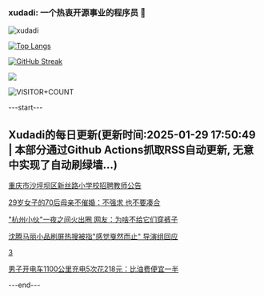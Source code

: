 ### xudadi: 一个热衷开源事业的程序员 👋

![xudadi](https://github-readme-stats-git-masterorgs-github-readme-stats-team.vercel.app/api?username=xudadi)

[![Top Langs](https://github-readme-stats.vercel.app/api/top-langs/?username=xudadi)](https://github.com/anuraghazra/github-readme-stats)

[![GitHub Streak](https://streak-stats.demolab.com?user=xudadi&locale=zh_Hans)](https://git.io/streak-stats)

![](https://raw.githubusercontent.com/xudadi/xudadi/main/assets/github-contribution-grid-snake.svg)

![VISITOR+COUNT](https://komarev.com/ghpvc/?username=xudadi&label=VISITOR+COUNT)


---start---

## Xudadi的每日更新(更新时间:2025-01-29 17:50:49 | 本部分通过Github Actions抓取RSS自动更新, 无意中实现了自动刷绿墙...)

[重庆市沙坪坝区新丝路小学校招聘教师公告](https://www.gongkaoleida.com/article/2277560)

[29岁女子的70后母亲不催婚：不强求 也不要凑合](https://m.163.com/news/article/JN2BUR660512D3VJ.html)

["杭州小伙"一夜之间火出圈 网友：为啥不给它们穿裤子](https://m.163.com/news/article/JN2DAG6U051492LM.html)

[沈腾马丽小品刷屏热搜被指"感觉戛然而止" 导演组回应](https://m.163.com/news/article/JN2E44LI0512B07B.html)

[3](https://m.163.com/touch/news/sub/domestic)

[男子开电车1100公里充电5次花218元：比油费便宜一半](https://m.163.com/news/article/JN18DBH20514D3UH.html)

---end---
